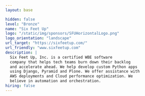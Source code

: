 ```yaml
---
layout: base

hidden: false
level: "Bronze"
name: "Six Feet Up"
logo: "/static/img/sponsors/SFUHorizontalLogo.png"
logo_orientation: "landscape"
url_target: "https://sixfeetup.com/"
url_friendly: "www.sixfeetup.com"
description: |
  Six Feet Up, Inc. is a certified WBE software
  company that helps tech teams burn down their backlog
  and accelerate ahead. We help develop custom Python apps
  using Django, Pyramid and Plone. We offer assistance with
  AWS deployments and Cloud performance optimization. We
  believe in automation and orchestration.
hiring: false
---
```


